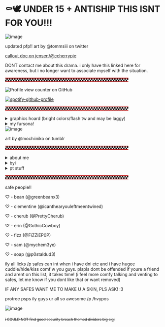 # ⚰️🕊️ UNDER 15 + ANTISHIP THIS ISNT FOR YOU!!!

<img width="540" height="41" alt="image" src="https://github.com/user-attachments/assets/2a5c2b32-90b4-46b6-9b33-df2b2aa02509" />

updated pfp!! art by @tommsiii on twitter

[callout doc on jensen/@ccherrypie](https://docs.google.com/document/d/1PZBPPCn5mdzmKCY0bvNtKniAR_rKWLjFJCnQf0ii8yg/edit?usp=sharing)

DONT contact me about this drama. i only have this linked here for awareness, but i no longer want to associate myself with the situation. 

![](checkers.png)

![Profile view counter on GitHub](https://komarev.com/ghpvc/?username=runr4bb)

[![spotify-github-profile](https://spotify-github-profile.kittinanx.com/api/view?uid=31s3cguiatu7u5xht7775elutdnm&cover_image=true&theme=natemoo-re&show_offline=false&background_color=121212&interchange=true&bar_color=53b14f&bar_color_cover=true)](https://github.com/kittinan/spotify-github-profile)

![](checkers.png)

<details> 
  <summary>graphics hoard (bright colors/flash tw and may be laggy)</summary>
  
![](you-are-not-your-intrusive-thoughts-04.gif)
![](recovering-05.gif)
![](mi-is-ruining-my-life-01.gif)
![](seizure-haver-06.gif)
![](dhb57i6-73ca375f-6f73-4689-96c3-fdfff2499862.gif)
![](anx.gif)
![](dis.gif)
![](dhbqyo0-1dbae5b4-a5d2-4c0a-b446-0359ba9ef610.gif)
![](c2e689dc707caa6338f6a80a4139e03ab9f64e95.gif)
![](plushob.gif)
![](agere.gif)
![](otherk.gif)
![](demonk.gif)
![](awooo.gif)
![](im.gif)
![](selfs.gif)
![](top.gif)
![](lol.gif)
![](itsme.gif)
![](fkin.gif)
![](charlie.gif)
![](alec.gif)
![](fnaf3.gif)
![](helpyy.gif)
![](lefty.gif)
![](lefte.gif)
![](mike.gif)
![](olds.gif)
![](matt.gif)
![](gay.gif)
![](ace.gif)
![](tnra.gif)
![](hate.gif)
![](obj.gif)
![](objjjj.gif)
![](kissc.gif)
![](kiss.gif)
![](fictoo.gif)
![](ship.gif)
![](fictt.gif)
![](anti.gif)
![](dd.gif)
![](sib.gif)
![](inc.gif)
![](com.gif)
![](dark.gif)
![](bluey.gif)
![](tawog.gif)
![](shop.gif)
![](cab.gif)
![](rem.gif)
![](alexgg.gif)
![](trick.gif)
![](skull.gif)
![](vc.gif)
![](dnp.gif)
![](sparkle.gif)
![](pool.gif)
![](school.gif)
![](hell.gif)
![](plex.gif)
![](nost.gif)
![](seek.gif)
![](cann.gif)
![](kat.gif)
![](girl.gif)
![](fuko.gif)
![](ds.gif)
![](scott.gif)
![](tmrrw.gif)
![](dldi.gif)
![](dr1.gif)
![](vamp.gif)
![](dr2.gif)
![](helpy.gif)
![](fnar.gif)
![](kis.gif)
![](kid.gif)
![](dss.gif)
![](pros.gif)
![](form.gif)
![](fict.gif)
![](objj.gif)
![](trna.gif)
![](aro.gif)
![](auto.gif)
![](mlp.gif)
![](push.gif)
![](feddy.png)
![](dsar.gif)
![](sprang.gif)
![](willy.gif)
![](foxy.gif)
![](fnarf.gif)
![](fna.gif)
![](augh.png)
![](fed.png)
![](grfred.gif)
![](freddy.gif)
![](left.gif)
![](leftt.gif)
![](mikee.png)
![](no.png)
![](ennard.png)
![](sd.png)
![](jacks.gif)
![](alexg.png)
![](hawaii.gif)
![](yume.png)
![](yume2.png)
![](shipp.gif)
![](2d.png)
![](hat.png)
![](prosh.gif)
![](stev.gif)
![](st.gif)
![](rain.png)
![](blu.gif)
![](at.png)
![](pb.gif)
![](lemon.gif)
![](bill.png)
![](gf.gif)
![](dr3.gif)
![](tv.gif)
![](tvv.gif)
![](rw.gif)
![](rw2.gif)
![](gren.gif)
![](girlh.png)
![](kata.gif)
![](anim.png)
![](fukn.png)
![](moth3.png)
![](moth.png)
![](moth2.png)
</details>

<details> 

<summary>my fursona!</summary>

name: tattle

species: canine

gender: male/masc

age: puppy

<img width="25%" height="25%" alt="image" src="https://github.com/user-attachments/assets/08475576-932b-48f0-850b-fb0e43057867" />

art by @coyoteflowers

<img width="25%" height="25%" alt="image" src="https://github.com/user-attachments/assets/958315fc-446e-4f38-ae24-d1b29bb2f022" />

art by @jamsbunnies

<img width="25%" height="25%" alt="image" src="https://github.com/user-attachments/assets/0a1d175e-2f63-4f0b-8cd0-4f8a094bf16f" />

idk who drew this one actually, i lost their discord and dont know any of their socials :(

CHARACTER AND ART BELONG TO ME

</details>
<img width="60%" height="60%" alt="image" src="https://github.com/user-attachments/assets/a57b7868-6509-4e3e-bd77-8096424bd15c" />

art by @mochiiniko on tumblr

![](checkers.png)

<details>
  <summary>about me</summary>
  
  call me gregory/greg or rab!

  im an [evertween](https://www.tumblr.com/parxgender/776481213660774400/everkid-evertween-everteen?source=share). bodily 18

  he/him prns and masc terms. xenogender hoarder

  objectum, fictoromantic, hypersexual and undisclosed para(s)

  im proship, profic, pro kodocons, pro non-harmful paras and pro contradictory labels. i call myself problematic, just dni/block if that bothers you!

  im a gregory irl (fnaf [sb](https://freddy-fazbears-pizza.fandom.com/wiki/Gregory) and [tftpp](https://freddy-fazbears-pizza.fandom.com/wiki/Gregory_(Tales_from_the_Pizzaplex))). yes, i am getting help. please dont assume things about me

  i yumeship with [evan afton](https://fivenightsatfreddys.fandom.com/wiki/Crying_Child). i see him as and call him my bf. this does NOT make me a pedo/MAP. yuck

  #1 glamrock freddy simp /silly
</details>

<details>
  <summary>byi</summary>
  
  dni: pro-harassment antis and "freeshippers". radqueers, any pro-c anti-rec harmful paras or harmful paras in general, harmful transids. people who dont respect td/tt etc. gregory doubles/if youre in a gregory skin. ex friends/friends of ex friends. other than that, ill just ignore/block you if i feel the need to

friendly reminder! i wont interact with you if im on your dni, and you shouldnt interact with me either!

i overthink and read into EVERYTHING. im awful at reading people, and im also a people pleaser. please iwc at all times and use tonetags with me!

i dont really have my own personality so i tend to copy people. i act very differently around different people

pretty much the only fandom i care about is fnaf/dsaf. i most likely wont get your fandom references /lh

i dark/comship for coping reasons. i dont have to explain anything to you unless i want to. however i also do NOT believe you have to have trauma to darkship etc. ship whataver u want for whatever reason!! be a problematic freak!! just dont hurt people :)

im an age regressor! im semi verb when regressed. touch/crowd discomf unless safe and big cuddle comf with safes when regressed. general iwecare. im hypersexual and my feelings are heightened when im regressed. pls be aware :<

syscourse dni. im not a system and dont know my stance on any of that. i do have a friend who is an endo system, so dni if you dont like that!

DONT reality check me or tell me to get help. im AWARE im not gregory irl or in an irl relationship with evan. im GETTING HELP. again, dont assume things about me, and if you dont agree with me, just leave me alone

also! dear antis: i have a j*b, i shower EVERY DAY, and im in therapy :3 now shoo (ALSO ALSO stop complaining about proshippers in the fnaf fandom. fnaf has always had weird ships. FNAF SHIPS WILL ALWAYS BE COMSHIPS. and its literally a child murder game, why are ships suddenly the issue? if youre concerned about "fiction=reality", WORRY ABOUT THE CHILD MURDERS. and even if thats not your reason or youre just a hater, whatever, proshippers have been and will always be in fandoms. you arent so entitled to get the fandom all to yourself)

also also *also*, while i hate that this has to be said, i do NOT support any darkship/fic content (incest, pedophilia, grooming, etc etc) irl. and if you do, FUCK OFF. EW. 

</details>

<details>
  <summary>pt stuff</summary>
  
  almost always afk, offtab or spec

  c+h freely anyone! (unless i have dni/dnt etc ofc)

  DONT copy my skins

  general cover discomfort unless safe/friend

  im in a friends party, so i wont be able to join your party for supporter stuff etc

  i know a lot of people have me blocked, so i very likely could be sitting on someone! if i am, please lmk :')
  
</details>

![](checkers.png)

safe people!!

♡ - bean (@greenbeanx3)

♡ - clementine (@icanthearyouleftmeentwined)

♡ - cherub (@PrettyCherub)

♡ - erin (@GothicCowboy)

♡ - fizz (@FiZZiEP0P)

♡ - sam (@mychem3ye)

♡ - soap (@p0staldud3)

ily all licks /p safes can int when i have dni etc and i have hugee cuddle/hide/kiss comf w you guys. plspls dont be offended if youre a friend and arent on this list, it takes time! (i feel more comfy talking and venting to safes, let me know if you dont like that or want removed)

IF ANY SAFES WANT ME TO MAKE U A SKIN, PLS ASK! :3

protree psps ily guys ur all so awesome /p /hvypos

<img width="540" height="41" alt="image" src="https://github.com/user-attachments/assets/2a5c2b32-90b4-46b6-9b33-df2b2aa02509" />

<sub>~~i COULD NOT find good security breach themed dividers big sigj~~</sub>

